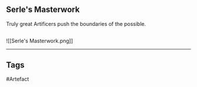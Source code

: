 ## Serle's Masterwork
Truly great Artificers push the boundaries of the possible.
## 
![[Serle's Masterwork.png]]

---
## Tags
#Artefact